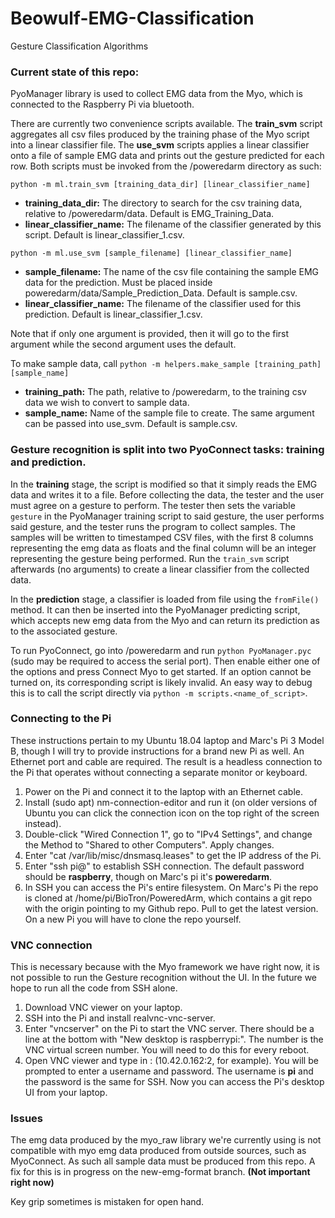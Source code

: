 # Beowulf-EMG-Classification
Gesture Classification Algorithms

### Current state of this repo:

PyoManager library is used to collect EMG data from the Myo, which is connected to the Raspberry Pi via bluetooth.

There are currently two convenience scripts available. The **train\_svm** script aggregates all csv files produced by the training phase of the Myo script into a linear classifier file. The **use\_svm** scripts applies a linear classifier onto a file of sample EMG data and prints out the gesture predicted for each row. Both scripts must be invoked from the /poweredarm directory as such:

`python -m ml.train_svm [training_data_dir] [linear_classifier_name]` 
* **training\_data\_dir:** The directory to search for the csv training data, relative to /poweredarm/data. Default is EMG\_Training\_Data.
* **linear\_classifier\_name:** The filename of the classifier generated by this script. Default is linear\_classifier\_1.csv.

`python -m ml.use_svm [sample_filename] [linear_classifier_name]`
* **sample\_filename:** The name of the csv file containing the sample EMG data for the prediction. Must be placed inside poweredarm/data/Sample\_Prediction\_Data. Default is sample.csv.
* **linear\_classifier\_name:** The filename of the classifier used for this prediction. Default is linear\_classifier\_1.csv.

Note that if only one argument is provided, then it will go to the first argument while the second argument uses the default.

To make sample data, call `python -m helpers.make_sample [training_path] [sample_name]`
* **training\_path:** The path, relative to /poweredarm, to the training csv data we wish to convert to sample data.
* **sample\_name:** Name of the sample file to create. The same argument can be passed into use\_svm. Default is sample.csv.

### Gesture recognition is split into two PyoConnect tasks: training and prediction.

In the __training__ stage, the script is modified so that it simply reads the EMG data and writes it to a file. Before collecting the data, the tester and the user must agree on a gesture to perform. The tester then sets the variable `gesture` in the PyoManager training script to said gesture, the user performs said gesture, and the tester runs the program to collect samples.
The samples will be written to timestamped CSV files, with the first 8 columns representing the emg data as floats and the final column will be an integer representing the gesture being performed. Run the `train_svm` script afterwards (no arguments) to create a linear classifier from the collected data.


In the __prediction__ stage, a classifier is loaded from file using the `fromFile()` method. It can then be inserted into the PyoManager predicting script, which accepts new emg data from the Myo and can return its prediction as to the associated gesture.

To run PyoConnect, go into /poweredarm and run `python PyoManager.pyc` (sudo may be required to access the serial port). Then enable either one of the options and press Connect Myo to get started. If an option cannot be turned on, its corresponding script is likely invalid. An easy way to debug this is to call the script directly via `python -m scripts.<name_of_script>`.

### Connecting to the Pi
These instructions pertain to my Ubuntu 18.04 laptop and Marc's Pi 3 Model B, though I will try to provide instructions for a brand new Pi as well. An Ethernet port and cable are required. The result is a headless connection to the Pi that operates without connecting a separate monitor or keyboard.
1. Power on the Pi and connect it to the laptop with an Ethernet cable.
2. Install (sudo apt) nm-connection-editor and run it (on older versions of Ubuntu you can click the connection icon on the top right of the screen instead).
3. Double-click "Wired Connection 1", go to "IPv4 Settings", and change the Method to "Shared to other Computers". Apply changes.
4. Enter "cat /var/lib/misc/dnsmasq.leases" to get the IP address of the Pi.
5. Enter "ssh pi@<ip-address>" to establish SSH connection. The default password should be **raspberry**, though on Marc's pi it's **poweredarm**.
6. In SSH you can access the Pi's entire filesystem. On Marc's Pi the repo is cloned at /home/pi/BioTron/PoweredArm, which contains a git repo with the origin pointing to my Github repo. Pull to get the latest version. On a new Pi you will have to clone the repo yourself.

### VNC connection
This is necessary because with the Myo framework we have right now, it is not possible to run the Gesture recognition without the UI. In the future we hope to run all the code from SSH alone.
1. Download VNC viewer on your laptop.
2. SSH into the Pi and install realvnc-vnc-server.
3. Enter "vncserver" on the Pi to start the VNC server. There should be a line at the bottom with "New desktop is raspberrypi:<some-number>". The number is the VNC virtual screen number. You will need to do this for every reboot.
4. Open VNC viewer and type in <ip-address>:<screen-number> (10.42.0.162:2, for example). You will be prompted to enter a username and password. The username is **pi** and the password is the same for SSH. Now you can access the Pi's desktop UI from your laptop.

### Issues
The emg data produced by the myo_raw library we're currently using is not compatible with myo emg data produced from outside sources, such as MyoConnect. As such all sample data must be produced from this repo. A fix for this is in progress on the new-emg-format branch. **(Not important right now)**

Key grip sometimes is mistaken for open hand.

